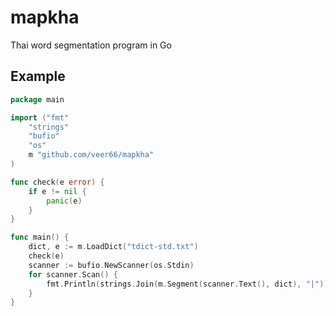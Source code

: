 # mapkha
Thai word segmentation program in Go

## Example

```go
package main

import ("fmt"
    "strings"
    "bufio"
    "os"
    m "github.com/veer66/mapkha"
)

func check(e error) {
    if e != nil {
        panic(e)
    }
}

func main() {
    dict, e := m.LoadDict("tdict-std.txt")
    check(e)
    scanner := bufio.NewScanner(os.Stdin)
    for scanner.Scan() {
        fmt.Println(strings.Join(m.Segment(scanner.Text(), dict), "|"))
    }
}

```
